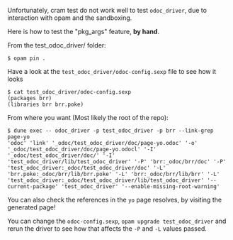 Unfortunately, cram test do not work well to test `odoc_driver`, due to
interaction with opam and the sandboxing.

Here is how to test the "pkg_args" feature, **by hand**.

From the test_odoc_driver/ folder:

```shell
$ opam pin .
```

Have a look at the `test_odoc_driver/odoc-config.sexp` file to see how it looks

```shell
$ cat test_odoc_driver/odoc-config.sexp
(packages brr)
(libraries brr brr.poke)
```

From where you want (Most likely the root of the repo):

```shell
$ dune exec -- odoc_driver -p test_odoc_driver -p brr --link-grep page-yo
'odoc' 'link' '_odoc/test_odoc_driver/doc/page-yo.odoc' '-o' '_odoc/test_odoc_driver/doc/page-yo.odocl' '-I' '_odoc/test_odoc_driver/doc/' '-I' 'test_odoc_driver/lib/test_odoc_driver' '-P' 'brr:_odoc/brr/doc' '-P' 'test_odoc_driver:_odoc/test_odoc_driver/doc' '-L' 'brr.poke:_odoc/brr/lib/brr.poke' '-L' 'brr:_odoc/brr/lib/brr' '-L' 'test_odoc_driver:_odoc/test_odoc_driver/lib/test_odoc_driver' '--current-package' 'test_odoc_driver' '--enable-missing-root-warning'
```

You can also check the references in the `yo` page resolves, by visiting the
generated page!

You can change the `odoc-config.sexp`, `opam upgrade test_odoc_driver` and rerun
the driver to see how that affects the `-P` and `-L` values passed.
